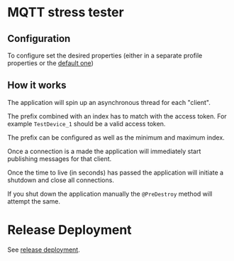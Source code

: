 # MQTT stress tester

## Configuration

To configure set the desired properties (either in a separate profile properties
or the [default one](src/main/resources/application.yml))

## How it works

The application will spin up an asynchronous thread for each "client".

The prefix combined with an index has to match with the access token.
For example `TestDevice_1` should be a valid access token.

The prefix can be configured as well as the minimum and maximum index.

Once a connection is a made the application will immediately start publishing messages for that
client.

Once the time to live (in seconds) has passed the application will initiate a shutdown and close all
connections.

If you shut down the application manually the `@PreDestroy` method will attempt the same.


# Release Deployment
See [release deployment](https://github.com/mathiasbosman/branching-strategy/blob/master/release-deployment.md).